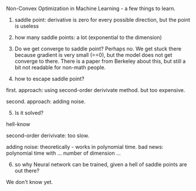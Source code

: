 Non-Convex Optimization in Machine Learning - a few things to learn.

1. saddle point: derivative is zero for every possible direction, but the point is useless

2. how many saddle points: a lot (exponential to the dimension)

3. Do we get converge to saddle point?
Perhaps no. We get stuck there because gradient is very small (==0), but the model does not get converge to there. There is a paper from Berkeley about this, but still a bit not readable for non-math people.

4. how to escape saddle point?

first. approach: using second-order derivivate method. but too expensive.

second. approach: adding noise.

5. Is it solved?

hell-know

second-order derivivate: too slow.

adding noise: theoretically - works in polynomial time. bad news: polynomial time with ... number of dimension ...

6. so why Neural network can be trained, given a hell of saddle points are out there?

We don't know yet.
